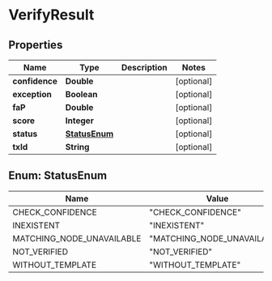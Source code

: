 
# VerifyResult

## Properties
Name | Type | Description | Notes
------------ | ------------- | ------------- | -------------
**confidence** | **Double** |  |  [optional]
**exception** | **Boolean** |  |  [optional]
**faP** | **Double** |  |  [optional]
**score** | **Integer** |  |  [optional]
**status** | [**StatusEnum**](#StatusEnum) |  |  [optional]
**txId** | **String** |  |  [optional]


<a name="StatusEnum"></a>
## Enum: StatusEnum
Name | Value
---- | -----
CHECK_CONFIDENCE | &quot;CHECK_CONFIDENCE&quot;
INEXISTENT | &quot;INEXISTENT&quot;
MATCHING_NODE_UNAVAILABLE | &quot;MATCHING_NODE_UNAVAILABLE&quot;
NOT_VERIFIED | &quot;NOT_VERIFIED&quot;
WITHOUT_TEMPLATE | &quot;WITHOUT_TEMPLATE&quot;



